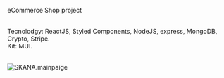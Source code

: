 eCommerce Shop project<br>

<br>
Tecnolodgy: ReactJS, Styled Components, NodeJS, express, MongoDB, Crypto, Stripe.<br>
Kit: MUI. <br>
<br>

![SKANA.mainpaige](https://user-images.githubusercontent.com/87814580/175062643-a1cb8cb1-0690-45e0-906d-1b3f4ababdb1.jpeg)

